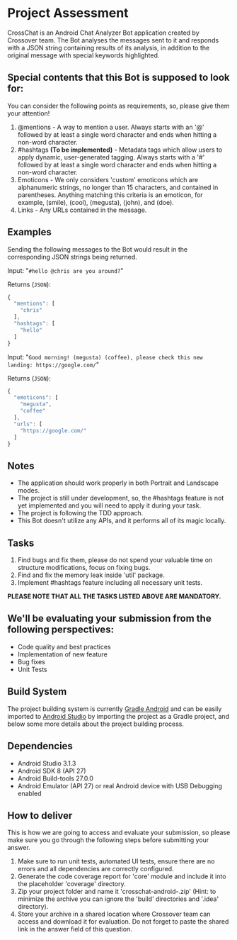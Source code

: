 # Project Assessment

CrossChat is an Android Chat Analyzer Bot application created by Crossover team. The Bot analyses the messages sent to it and responds with a JSON string containing results of its analysis, in addition to the original message with special keywords highlighted.

## Special contents that this Bot is supposed to look for:
You can consider the following points as requirements, so, please give them your attention!

1. &commat;mentions - A way to mention a user. Always starts with an '@' followed by at least a single word character and ends when hitting a non-word character.
2. &num;hashtags **(To be implemented)** - Metadata tags which allow users to apply dynamic, user-generated tagging. Always starts with a '#' followed by at least a single word character and ends when hitting a non-word character.
3. Emoticons - We only considers 'custom' emoticons which are alphanumeric strings, no longer than 15 characters, and contained in parentheses. Anything matching this criteria is an emoticon, for example, (smile), (cool), (megusta), (john), and (doe).
4. Links - Any URLs contained in the message.

## Examples

Sending the following messages to the Bot would result in the corresponding JSON strings being returned.

Input: "`#hello @chris are you around?`"

Returns (`JSON`):
```javascript
{
  "mentions": [
    "chris"
  ],
  "hashtags": [
    "hello"
  ]
}
```

Input: "`Good morning! (megusta) (coffee), please check this new landing: https://google.com/`"

Returns (`JSON`):
```javascript
{
  "emoticons": [
    "megusta",
    "coffee"
  ],
  "urls": [
    "https://google.com/"
  ]
}
```

## Notes
- The application should work properly in both Portrait and Landscape modes.
- The project is still under development, so, the #hashtags feature is not yet implemented and you will need to apply it during your task.
- The project is following the TDD approach.
- This Bot doesn't utilize any APIs, and it performs all of its magic locally.

## Tasks
1. Find bugs and fix them, please do not spend your valuable time on structure modifications, focus on fixing bugs.
2. Find and fix the memory leak inside 'util' package.
3. Implement #hashtags feature including all necessary unit tests.

**PLEASE NOTE THAT ALL THE TASKS LISTED ABOVE ARE MANDATORY.**

## We'll be evaluating your submission from the following perspectives:
- Code quality and best practices
- Implementation of new feature
- Bug fixes
- Unit Tests

## Build System
The project building system is currently [Gradle Android][1] and can be easily imported to [Android Studio][2] by importing the project as a Gradle project, and below some more details about the project building process.

## Dependencies
- Android Studio 3.1.3
- Android SDK 8 (API 27)
- Android Build-tools 27.0.0
- Android Emulator (API 27) or real Android device with USB Debugging enabled

## How to deliver

This is how we are going to access and evaluate your submission, so please make sure you go through the following steps before submitting your answer.

1. Make sure to run unit tests, automated UI tests, ensure there are no errors and all dependencies are correctly configured.
2. Generate the code coverage report for 'core' module and include it into the placeholder 'coverage' directory.
3. Zip your project folder and name it 'crosschat-android-<YourNameHere>.zip' (Hint: to minimize the archive you can ignore the 'build' directories and '.idea' directory).
4. Store your archive in a shared location where Crossover team can access and download it for evaluation. Do not forget to paste the shared link in the answer field of this question.

[1]: http://tools.android.com/tech-docs/new-build-system/user-guide
[2]: http://developer.android.com/sdk/installing/studio.html
